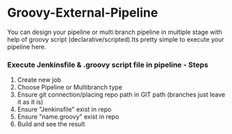 # Groovy-External-Pipeline
You can design your pipeline or multi branch pipeline in multiple stage with help of groovy script (declarative/scripted).Its pretty simple to execute your pipeline here.


### Execute Jenkinsfile & .groovy script file in pipeline - Steps 

1. Create new job 
2. Choose Pipeline or Multibranch type
3. Ensure git connection/placing repo path in GIT path (branches just leave it as it is)
4. Ensure "Jenkinsfile" exist in repo
5. Ensure "name.groovy" exist in repo
6. Build and see the result

